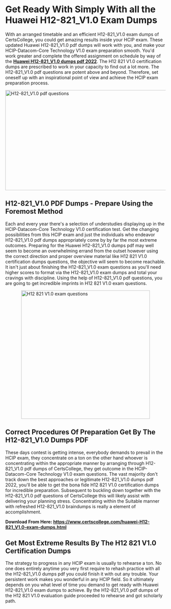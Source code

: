 <h1><strong>Get Ready With Simply With all the Huawei H12-821_V1.0 Exam Dumps&nbsp;</strong></h1>
<p><span style="font-weight: 400;">With an arranged timetable and an efficient  H12-821_V1.0 exam dumps of CertsCollege, you could get amazing results inside your HCIP exam. These updated Huawei H12-821_V1.0 pdf dumps will work with you, and make your HCIP-Datacom-Core Technology V1.0 exam preparation smooth. You'd work greater and complete the offered assignment on schedule by way of the <strong><a href="https://www.certscollege.com/huawei-H12-821_V1.0-exam-dumps.html">Huawei H12-821_V1.0 dumps pdf 2022</a></strong>. The H12 821 V1.0 certification dumps are prescribed to work in your capacity to find out a lot more. The  H12-821_V1.0 pdf questions are potent above and beyond. Therefore, set oneself up with an inspirational point of view and achieve the HCIP exam preparation process.&nbsp;</span></p>
<p><span style="font-weight: 400;"><img style="display: block; margin-left: auto; margin-right: auto;" src="https://i.ibb.co/CPDK3ps/Yellow-and-Blue-Initiative-Blog-Banner.png" alt="H12-821_V1.0 pdf questions" width="559" height="315" /></span></p>
<h2><strong>H12-821_V1.0 PDF Dumps - Prepare Using the Foremost Method</strong></h2>
<p><span style="font-weight: 400;">Each and every year there's a selection of understudies displaying up in the HCIP-Datacom-Core Technology V1.0 certification test. Get the changing possibilities from this HCIP exam and just the individuals who endeavor H12-821_V1.0 pdf dumps appropriately come by by far the most extreme outcomes. Preparing for the Huawei H12-821_V1.0 dumps pdf may well seem to become an overwhelming errand from the outset however using the correct direction and proper overview material like H12 821 V1.0 certification dumps questions, the objective will seem to become reachable. It isn't just about finishing the H12-821_V1.0 exam questions as you'll need higher scores to format via the H12-821_V1.0 exam dumps and total your cravings with discipline. Using the help of H12-821_V1.0 pdf questions, you are going to get incredible imprints in H12 821 V1.0 exam questions.</span></p>
<p><span style="font-weight: 400;"><a href="https://tinyurl.com/yc3wx97t"><img style="display: block; margin-left: auto; margin-right: auto;" src="https://i.ibb.co/9tMrhdY/Teacher-Appreciation-Invitation.png" alt="H12 821 V1.0 exam questions " width="404" height="404" /></a></span></p>
<h2><strong>Correct Procedures Of Preparation Get By The H12-821_V1.0 Dumps PDF</strong></h2>
<p><span style="font-weight: 400;">These days contest is getting intense, everybody demands to prevail in the HCIP exam, they concentrate on a ton on the other hand whoever is concentrating within the appropriate manner by arranging through H12-821_V1.0 pdf dumps of CertsCollege, they get outcome in the HCIP-Datacom-Core Technology V1.0 exam questions. The vast majority don't track down the best approaches or legitimate H12-821_V1.0 dumps pdf 2022, you'll be able to get the bona fide H12 821 V1.0 certification dumps for incredible preparation. Subsequent to buckling down together with the  H12-821_V1.0 pdf questions of CertsCollege this will likely assist with delivering your planning stress. Concentrating within the Suitable manner with refreshed H12-821_V1.0 braindumps is really a element of accomplishment.</span></p>
<p><span style="font-weight: 400;"><strong>Download From Here: <a href="https://www.certscollege.com/huawei-H12-821_V1.0-exam-dumps.html">https://www.certscollege.com/huawei-H12-821_V1.0-exam-dumps.html</a></strong></span></p>
<h2><strong>Get Most Extreme Results By The H12 821 V1.0 Certification Dumps</strong></h2>
<p><span style="font-weight: 400;">The strategy to progress in any HCIP exam is usually to rehearse a ton. No one does entirely anytime you very first require to rehash practice with all the H12-821_V1.0 dumps pdf you could finish it with out any trouble. Your persistent work makes you wonderful in any HCIP field. So it ultimately depends on you what level of time you demand to get ready with Huawei H12-821_V1.0 exam dumps to achieve. By the H12-821_V1.0 pdf dumps of the H12 821 V1.0 evaluation guide proceeded to rehearse and got scholarly path.</span></p>

